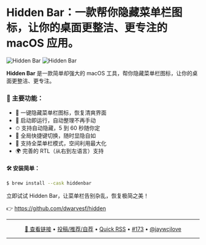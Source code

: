 Hidden Bar：一款帮你隐藏菜单栏图标，让你的桌面更整洁、更专注的 macOS 应用。
===

<img alt="Hidden Bar" src="https://github.com/user-attachments/assets/6a43ca60-08a5-464b-8a22-76d69e11cb08" />

<img alt="Hidden Bar" src="https://github.com/user-attachments/assets/f174090e-87be-48b7-9ebe-d069b7732a44" />

**Hidden Bar** 是一款简单却强大的 macOS 工具，帮你隐藏菜单栏图标，让你的桌面更整洁、更专注。

### 🧰 主要功能：

* 🧼 一键隐藏菜单栏图标，恢复清爽界面
* 🚀 启动即运行，自动整理不再手动
* ⏱ 支持自动隐藏，5 到 60 秒随你定
* 🎹 全局快捷键切换，随时显隐自如
* 📏 支持全菜单栏模式，空间利用最大化
* 🌍 完善的 RTL（从右到左语言）支持

#### 🛠 安装简单：

```bash
$ brew install --cask hiddenbar
```

立即试试 Hidden Bar，让菜单栏告别杂乱，恢复极简之美！

👉 https://github.com/dwarvesf/hidden

---

<p align="center">
<a href="https://github.com/dwarvesf/hidden" target="_blank">🔗 查看链接</a> • 
<a href="https://github.com/jaywcjlove/quick-rss/issues/new/choose" target="_blank">投稿/推荐/自荐</a> • 
<a href="https://wangchujiang.com/quick-rss/feeds/index.html" target="_blank">Quick RSS</a> • 
<a href="https://github.com/jaywcjlove/quick-rss/issues/173" target="_blank">#173</a> • 
<a href="https://github.com/jaywcjlove" target="_blank">@jaywcjlove</a>
</p>

---
    